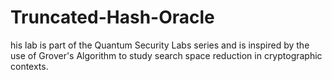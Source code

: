 # Truncated-Hash-Oracle
his lab is part of the Quantum Security Labs series and is inspired by the use of Grover's Algorithm to study search space reduction in cryptographic contexts.
